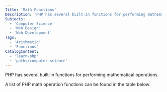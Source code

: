 ```yaml
---
Title: 'Math Functions'
Description: 'PHP has several built-in functions for performing mathematical operations.'
Subjects:
  - 'Computer Science'
  - 'Web Design'
  - 'Web Development'
Tags:
  - 'Arithmetic'
  - 'Functions'
CatalogContent:
  - 'learn-php'
  - 'paths/computer-science'
---
```


PHP has several built-in functions for performing mathematical operations.

A list of PHP math operation functions can be found in the table below:
